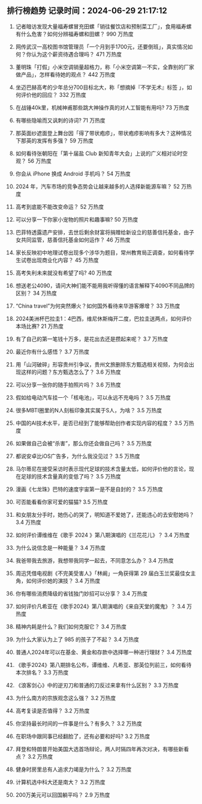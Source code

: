 
## 排行榜趋势 记录时间：2024-06-29 21:17:12
  
  1. 记者暗访发现大量福寿螺冒充田螺「销往餐饮店和预制菜工厂」，食用福寿螺有什么危害？如何分辨福寿螺和田螺？ 990 万热度
    
  2. 网传武汉一高校图书馆管理员「一个月到手1700元，还要倒班」，真实情况如何？你认为这个薪资待遇合理吗？ 471 万热度
    
  3. 董明珠「打假」小米空调销量超格力，称「小米空调第一不实，全靠别的厂家做产品」，怎样看待她的观点？ 442 万热度
    
  4. 坐迈巴赫高考的少年总分700目标北大，称「想摘掉『不学无术』标签 」，如何评价他的回应？ 332 万热度
    
  5. 在战锤40k里，机械神甫那些跳大神操作真的对人工智能有用吗? 73 万热度
    
  6. 有哪些隐喻而又讽刺的诗词? 71 万热度
    
  7. 那英面纱遮面登上舞台因「得了带状疱疹」，带状疱疹影响有多大？这种情况下那英的发挥有多强？ 59 万热度
    
  8. 如何看待张朝阳在「第十届盐 Club 新知青年大会」上说的广义相对论时空观？ 56 万热度
    
  9. 你会从 iPhone 换成 Android 手机吗？ 54 万热度
    
  10. 2024 年，汽车市场的竞争态势会让越来越多的人选择新能源车嘛？ 52 万热度
    
  11. 高考到底能不能改变命运？ 52 万热度
    
  12. 可以分享一下你家小宠物的照片和趣事嘛? 50 万热度
    
  13. 巴菲特透露遗产安排，去世后剩余财富将捐赠给新设立的慈善信托基金，由子女共同监管，慈善信托基金如何运作？ 46 万热度
    
  14. 家长反映初中地理试卷出现多个涉华为题目，常州教育局正调查，如何看待学生试卷出现商业化内容？ 45 万热度
    
  15. 高考失利未来就没有希望了吗? 40 万热度
    
  16. 想送老公4090，请问大神们能不能用我听得懂的语言解释下4090不同品牌的区别？ 34 万热度
    
  17. “China travel”为何突然爆火？如何国外看待来华游客爆增？ 33 万热度
    
  18. 2024美洲杯巴拉圭1：4巴西，维尼休斯梅开二度，巴拉圭送两点，如何评价本场比赛? 21 万热度
    
  19. 有了自己的第一笔钱十万多，是花出去还是攒起来呢？ 3.7 万热度
    
  20. 最近你有什么感悟？ 3.7 万热度
    
  21. 用「山河破碎」形容贵州引争议‍，贵州文旅删除东方甄选相关视频，为何会出现这样的问题？东方甄选怎么了？ 3.6 万热度
    
  22. 可以分享一张你的随手拍照片吗？ 3.6 万热度
    
  23. 假如给电动汽车挂一个「核电池」，可以永远不充电吗？ 3.5 万热度
    
  24. 很多MBTI圈里的N人刻板印象其实属于S人，为啥？ 3.5 万热度
    
  25. 中国的AI技术水平，是否已经到了能够帮助创作者实现内容的程度？ 3.5 万热度
    
  26. 如果做自己会被“杀害”，那么你还会做自己吗？ 3.5 万热度
    
  27. 都说安卓比iOS广告多，为什么我没见过？ 3.5 万热度
    
  28. 马尔蒂尼在接受采访时表示现代足球的技术含量太低，如何评价他的言论，现在足球的技术含量真的变低了吗？ 3.5 万热度
    
  29. 漫画《七龙珠》巴特的速度宇宙第一是不是自封的？ 3.5 万热度
    
  30. 可否能看看你家可爱的猫猫? 3.5 万热度
    
  31. 和女朋友分手时，她伤心的哭了，明知道不爱她了，还能违心的去安慰她吗？ 3.4 万热度
    
  32. 如何评价谭维维在《歌手 2024 》第八期演唱的《兰花花儿》？ 3.4 万热度
    
  33. 为什么说信念是一种能量？ 3.4 万热度
    
  34. 我爸带我去旅游，我想带我同学一起去，不同意怎么办？ 3.4 万热度
    
  35. 周迅凭借电视剧《不完美受害人》「林阚」一角获得第 29 届白玉兰奖最佳女主角，如何评价她的演技？ 3.4 万热度
    
  36. 你有哪些消费降级的省钱独门妙招可以分享？ 3.4 万热度
    
  37. 如何评价凡希亚在《歌手2024》第八期演唱的《来自天堂的魔鬼》？ 3.4 万热度
    
  38. 精神内耗是什么？我们如何克服它？ 3.4 万热度
    
  39. 为什么大家认为上了 985 的孩子了不起？ 3.4 万热度
    
  40. 普通人2024年可以在基金、黄金和存款中选择哪一种进行理财？ 3.4 万热度
    
  41. 《歌手2024》第八期排名公布，谭维维、凡希亚、那英位列前三，如何看待本次排名？ 3.3 万热度
    
  42. 《浪客剑心》中的逆刃刀和普通的刀反过来拿有什么区别？ 3.3 万热度
    
  43. 为什么南方的宗族观念这么强？ 3.2 万热度
    
  44. 高考复读是否值得？ 3.2 万热度
    
  45. 你坚持最长时间的一件事是什么？有多久？ 3.2 万热度
    
  46. 在职场中跟同事已经翻脸了，还有必要和好吗? 3.2 万热度
    
  47. 拜登和特朗普开始美国大选首场辩论，两人时隔四年再次对决，有哪些新看点？ 3.2 万热度
    
  48. 健身时房里总有人追求力竭是为什么？ 3.2 万热度
    
  49. 计算机选中科大还是南大？ 3.2 万热度
    
  50. 200万美元可以回国躺平吗？ 2.9 万热度
    